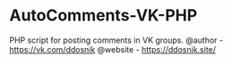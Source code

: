 # AutoComments-VK-PHP
PHP script for posting comments in VK groups.
@author - https://vk.com/ddosnik
@website - https://ddosnik.site/
